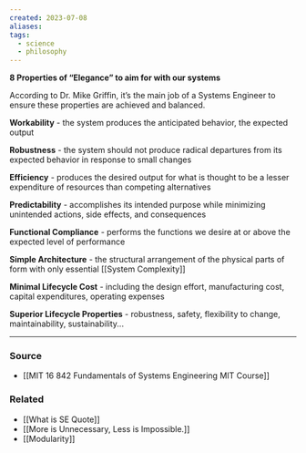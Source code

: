 ```yaml
---
created: 2023-07-08
aliases: 
tags:
  - science
  - philosophy
---
```

**8 Properties of “Elegance” to aim for with our systems**

According to Dr. Mike Griffin, it’s the main job of a Systems Engineer to ensure these properties are achieved and balanced.

**Workability** - the system produces the anticipated behavior, the expected output

**Robustness** - the system should not produce radical departures from its expected behavior in response to small changes

**Efficiency** - produces the desired output for what is thought to be a lesser expenditure of resources than competing alternatives

**Predictability** - accomplishes its intended purpose while minimizing unintended actions, side effects, and consequences

**Functional Compliance** - performs the functions we desire at or above the expected level of performance

**Simple Architecture** - the structural arrangement of the physical parts of form with only essential [[System Complexity]]

**Minimal Lifecycle Cost** - including the design effort, manufacturing cost, capital expenditures, operating expenses

**Superior Lifecycle Properties** - robustness, safety, flexibility to change, maintainability, sustainability...

---

### Source
- [[MIT 16 842 Fundamentals of Systems Engineering MIT Course]]

### Related
- [[What is SE Quote]]
- [[More is Unnecessary, Less is Impossible.]]
- [[Modularity]]